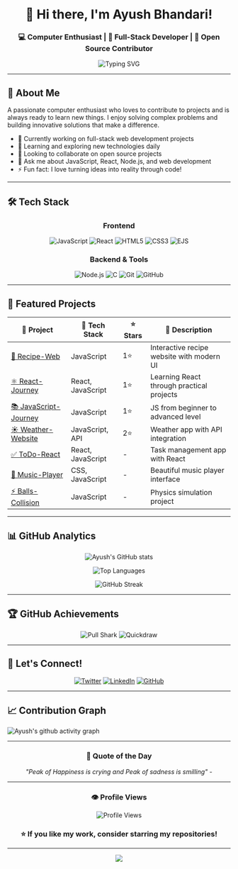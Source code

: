 <div align="center">
  
# 👋 Hi there, I'm Ayush Bhandari!

### 💻 Computer Enthusiast | 🚀 Full-Stack Developer | 🌟 Open Source Contributor

<img src="https://readme-typing-svg.herokuapp.com?font=Fira+Code&weight=500&size=24&pause=1000&color=3B82F6&center=true&vCenter=true&width=600&lines=Welcome+to+my+GitHub+Profile!;I+love+creating+amazing+projects;Always+ready+to+learn+new+things;Let's+build+something+together!" alt="Typing SVG" />

</div>

---

## 🌟 About Me

A passionate computer enthusiast who loves to contribute to projects and is always ready to learn new things. I enjoy solving complex problems and building innovative solutions that make a difference.

- 🔭 Currently working on full-stack web development projects
- 🌱 Learning and exploring new technologies daily
- 👯 Looking to collaborate on open source projects
- 💬 Ask me about JavaScript, React, Node.js, and web development
- ⚡ Fun fact: I love turning ideas into reality through code!

---

## 🛠️ Tech Stack

<div align="center">

### Frontend
![JavaScript](https://img.shields.io/badge/JavaScript-F7DF1E?style=for-the-badge&logo=javascript&logoColor=black)
![React](https://img.shields.io/badge/React-20232A?style=for-the-badge&logo=react&logoColor=61DAFB)
![HTML5](https://img.shields.io/badge/HTML5-E34F26?style=for-the-badge&logo=html5&logoColor=white)
![CSS3](https://img.shields.io/badge/CSS3-1572B6?style=for-the-badge&logo=css3&logoColor=white)
![EJS](https://img.shields.io/badge/EJS-663399?style=for-the-badge&logo=ejs&logoColor=white)

### Backend & Tools
![Node.js](https://img.shields.io/badge/Node.js-43853D?style=for-the-badge&logo=node.js&logoColor=white)
![C](https://img.shields.io/badge/C-00599C?style=for-the-badge&logo=c&logoColor=white)
![Git](https://img.shields.io/badge/Git-F05032?style=for-the-badge&logo=git&logoColor=white)
![GitHub](https://img.shields.io/badge/GitHub-100000?style=for-the-badge&logo=github&logoColor=white)

</div>

---

## 🚀 Featured Projects

<div align="center">

| 🎯 Project | 🔗 Tech Stack | ⭐ Stars | 📝 Description |
|------------|---------------|----------|-----------------|
| [🍴 Recipe-Web](https://github.com/Ayush4958/Recipe-web) | JavaScript | 1⭐ | Interactive recipe website with modern UI |
| [⚛️ React-Journey](https://github.com/Ayush4958/React-Journey) | React, JavaScript | 1⭐ | Learning React through practical projects |
| [📚 JavaScript-Journey](https://github.com/Ayush4958/JavaScript_Journey) | JavaScript | 1⭐ | JS from beginner to advanced level |
| [☀️ Weather-Website](https://github.com/Ayush4958/Weather-Website) | JavaScript, API | 2⭐ | Weather app with API integration |
| [✅ ToDo-React](https://github.com/Ayush4958/ToDo_React) | React, JavaScript | - | Task management app with React |
| [🎵 Music-Player](https://github.com/Ayush4958/MUSIC-PLAYER) | CSS, JavaScript | - | Beautiful music player interface |
| [⚡ Balls-Collision](https://github.com/Ayush4958/balls-collision) | JavaScript | - | Physics simulation project |

</div>

---

## 📊 GitHub Analytics

<div align="center">
  
![Ayush's GitHub stats](https://github-readme-stats.vercel.app/api?username=Ayush4958&show_icons=true&theme=tokyonight&hide_border=true&count_private=true)

![Top Languages](https://github-readme-stats.vercel.app/api/top-langs/?username=Ayush4958&layout=compact&theme=tokyonight&hide_border=true)

![GitHub Streak](https://github-readme-streak-stats.herokuapp.com/?user=Ayush4958&theme=tokyonight&hide_border=true)

</div>

---

## 🏆 GitHub Achievements

<div align="center">

![Pull Shark](https://github.githubassets.com/assets/pull-shark-default-498c279a747d.png)
![Quickdraw](https://github.githubassets.com/assets/quickdraw-default-39c6aec8ff89.png)

</div>

---

## 🤝 Let's Connect!

<div align="center">

[![Twitter](https://img.shields.io/badge/Twitter-1DA1F2?style=for-the-badge&logo=twitter&logoColor=white)](https://x.com/Ayushbhand31273)
[![LinkedIn](https://img.shields.io/badge/LinkedIn-0077B5?style=for-the-badge&logo=linkedin&logoColor=white)](https://www.linkedin.com/in/ayush-bhandari-543a35277/)
[![GitHub](https://img.shields.io/badge/GitHub-100000?style=for-the-badge&logo=github&logoColor=white)](https://github.com/Ayush4958)

</div>

---

## 📈 Contribution Graph

![Ayush's github activity graph](https://github-readme-activity-graph.vercel.app/graph?username=Ayush4958&theme=tokyo-night&hide_border=true)

---

<div align="center">

### 💭 Quote of the Day
*"Peak of Happiness is crying and Peak of sadness is smilling"* - 

---

### 👁️ Profile Views
![Profile Views](https://komarev.com/ghpvc/?username=Ayush4958&color=blueviolet&style=flat-square&label=Profile+Views)

### ⭐ If you like my work, consider starring my repositories!

</div>

---

<div align="center">
  <img src="https://capsule-render.vercel.app/api?type=waving&color=gradient&height=100&section=footer&animation=fadeIn" />
</div>
